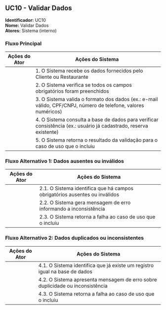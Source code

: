 ## UC10 - Validar Dados

**Identificador:** UC10  
**Nome:** Validar Dados  
**Atores:** Sistema (interno)  

### Fluxo Principal
| Ações do Ator | Ações do Sistema |
|---------------|------------------|
| | 1. O Sistema recebe os dados fornecidos pelo Cliente ou Restaurante |
| | 2. O Sistema verifica se todos os campos obrigatórios foram preenchidos |
| | 3. O Sistema valida o formato dos dados (ex.: e-mail válido, CPF/CNPJ, número de telefone, valores numéricos) |
| | 4. O Sistema consulta a base de dados para verificar consistência (ex.: usuário já cadastrado, reserva existente) |
| | 5. O Sistema retorna o resultado da validação para o caso de uso que o incluiu |

### Fluxo Alternativo 1: Dados ausentes ou inválidos
| Ações do Ator | Ações do Sistema |
|---------------|------------------|
| | 2.1. O Sistema identifica que há campos obrigatórios ausentes ou inválidos |
| | 2.2. O Sistema gera mensagem de erro informando a inconsistência |
| | 2.3. O Sistema retorna a falha ao caso de uso que o incluiu |

### Fluxo Alternativo 2: Dados duplicados ou inconsistentes
| Ações do Ator | Ações do Sistema |
|---------------|------------------|
| | 4.1. O Sistema identifica que já existe um registro igual na base de dados |
| | 4.2. O Sistema apresenta mensagem de erro sobre duplicidade ou inconsistência |
| | 4.3. O Sistema retorna a falha ao caso de uso que o incluiu |


